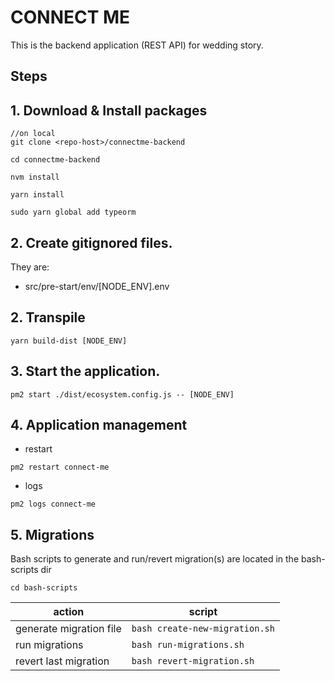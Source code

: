 # CONNECT ME

This is the backend application (REST API) for wedding story.

## Steps

## 1. Download & Install packages

```
//on local
git clone <repo-host>/connectme-backend
```
```
cd connectme-backend

nvm install

yarn install

sudo yarn global add typeorm
```

## 2. Create gitignored files.

They are:

- src/pre-start/env/[NODE_ENV].env

## 2. Transpile

```
yarn build-dist [NODE_ENV]
```

## 3. Start the application.

```
pm2 start ./dist/ecosystem.config.js -- [NODE_ENV]
```

## 4. Application management

- restart

```
pm2 restart connect-me
```

- logs

```
pm2 logs connect-me
```

## 5. Migrations
Bash scripts to generate and run/revert migration(s) are located in the bash-scripts dir

```
cd bash-scripts
```

action | script 
---|---
 generate migration file | ```bash create-new-migration.sh```
 run migrations | ```bash run-migrations.sh```
 revert last migration | ```bash revert-migration.sh```